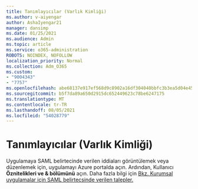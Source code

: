 ```yaml
---
title: Tanımlayıcılar (Varlık Kimliği)
ms.author: v-aiyengar
author: AshaIyengar21
manager: dansimp
ms.date: 01/25/2021
ms.audience: Admin
ms.topic: article
ms.service: o365-administration
ROBOTS: NOINDEX, NOFOLLOW
localization_priority: Normal
ms.collection: Adm_O365
ms.custom:
- "9004343"
- "7757"
ms.openlocfilehash: abe68137e917ef568d9c8902a16df304040bbfc3b3ea5d04e45a5247bd639130
ms.sourcegitcommit: b5f7da89a650d2915dc652449623c78be6247175
ms.translationtype: MT
ms.contentlocale: tr-TR
ms.lasthandoff: 08/05/2021
ms.locfileid: "54028779"
---
```

# <a name="identifiers-entity-id"></a>Tanımlayıcılar (Varlık Kimliği)

Uygulamaya SAML belirtecinde verilen iddiaları görüntülemek veya düzenlemek için, uygulamayı Azure portalda açın. Ardından, Kullanıcı **Öznitelikleri ve & bölümünü** açın. Daha fazla bilgi için [Bkz. Kurumsal uygulamalar için SAML belirtecsinde verilen talepler.](https://docs.microsoft.com/azure/active-directory/develop/active-directory-saml-claims-customization#editing-nameid)